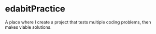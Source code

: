 # edabitPractice

A place where I create a project that tests multiple coding problems, then makes viable solutions.
